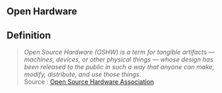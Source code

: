 ## Open Hardware

## Definition

> _Open Source Hardware (OSHW) is a term for tangible artifacts — machines, devices, or other physical things — whose design has been released to the public in such a way that anyone can make, modify, distribute, and use those things._  
> Source : [Open Source Hardware Association](https://www.oshwa.org/definition/)
